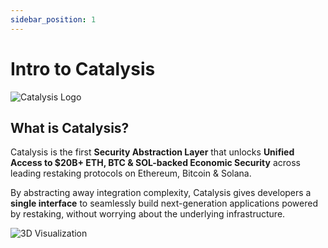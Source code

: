 ```yaml
---
sidebar_position: 1
---
```


# Intro to Catalysis

![Catalysis Logo](/img/catalysis.png)

## What is Catalysis?

Catalysis is the first **Security Abstraction Layer** that unlocks **Unified Access to $20B+ ETH, BTC & SOL-backed Economic Security** across leading restaking protocols on Ethereum, Bitcoin & Solana.

By abstracting away integration complexity, Catalysis gives developers a **single interface** to seamlessly build next-generation applications powered by restaking, without worrying about the underlying infrastructure.

![3D Visualization](/img/3D.svg)